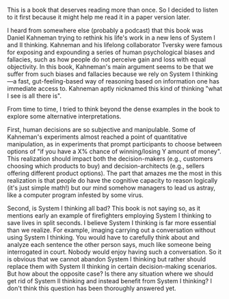 This is a book that deserves reading more than once.
So I decided to listen to it first because it might help me read it in a paper version later.

I heard from somewhere else (probably a podcast) that this book was Daniel Kahneman trying to rethink his life's work in a new lens of System I and II thinking. 
Kahneman and his lifelong collaborator Tversky were famous for exposing and expounding a series of human psychological biases and fallacies, such as how people do not perceive gain and loss with equal objectivity.
In this book, Kahneman's main argument seems to be that we suffer from such biases and fallacies because we rely on System I thinking—a fast, gut-feeling-based way of reasoning based on information one has immediate access to. 
Kahneman aptly nicknamed this kind of thinking "what I see is all there is".

From time to time, I tried to think beyond the dense examples in the book to explore some alternative interpretations.

First, human decisions are so subjective and manipulable. Some of Kahneman's experiments almost reached a point of quantitative manipulation, as in experiments that prompt participants to choose between options of "if you have a X% chance of winning/losing Y amount of money".
This realization should impact both the decision-makers (e.g., customers choosing which products to buy) and decision-architects (e.g., sellers offering different product options). The part that amazes me the most in this realization is that people do have the cognitive capacity to reason logically (it's just simple math!) but our mind somehow managers to lead us astray, like a computer program infested by some virus.

Second, is System I thinking all bad? This book is not saying so, as it mentions early an example of firefighters employing System I thinking to save lives in split seconds. I believe System I thinking is far more essential than we realize. For example, imaging carrying out a conversation without using System I thinking. You would have to carefully think about and analyze each sentence the other person says, much like someone being interrogated in court. Nobody would enjoy having such a conversation. So it is obvious that we cannot abandon System I thinking but rather should replace them with System II thinking in certain decision-making scenarios. But how about the opposite case? Is there any situation where we should get rid of System II thinking and instead benefit from System I thinking? I don't think this question has been thoroughly answered yet.